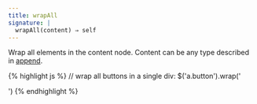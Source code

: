 ```yaml
---
title: wrapAll
signature: |
  wrapAll(content) ⇒ self
---
```


Wrap all elements in the content node. Content can be any type described in
[append](#append).

{% highlight js %}
// wrap all buttons in a single div:
$('a.button').wrap('<div id=buttons></div>')
{% endhighlight %}
